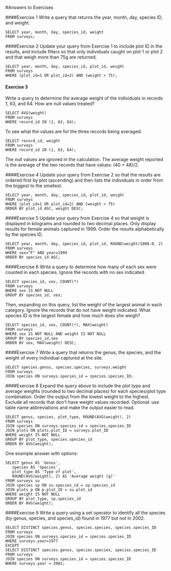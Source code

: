 #Answers to Exercises

####Exercise 1
Write a query that returns the year, month, day, species ID, and weight.

```
SELECT year, month, day, species_id, weight
FROM surveys;
```

####Exercise 2
Update your query from Exercise 1 to include plot ID in the results, and include filters so that only individuals caught on plot 1 or plot 2 and that weigh more than 75g are returned.

```
SELECT year, month, day, species_id, plot_id, weight  
FROM surveys 
WHERE (plot_id=1 OR plot_id=2) AND (weight > 75);
```

#### Exercise 3
Write a query to determine the average weight of the individuals in records 1, 63, and 64. How are null values treated? 

```
SELECT AVG(weight)
FROM surveys
WHERE record_id IN (1, 63, 64);
```

To see what the values are for the three records being averaged:

```
SELECT record_id, weight
FROM surveys
WHERE record_id IN (1, 63, 64);
```

The null values are ignored in the calculation. The average weight reported is the average of the two records that have values: (40 + 48)/2.

####Exercise 4
Update your query from Exercise 2 so that the results are ordered first by plot (ascending) and then lists the individuals in order from the biggest to the smallest.

```
SELECT year, month, day, species_id, plot_id, weight  
FROM surveys 
WHERE (plot_id=1 OR plot_id=2) AND (weight > 75)
ORDER BY plot_id ASC, weight DESC;
```

####Exercise 5
Update your query from Exercise 4 so that weight is displayed in kilograms and rounded to two decimal places. Only display results for female animals captured in 1999. Order the results alphabetically by the species ID.

```
SELECT year, month, day, species_id, plot_id, ROUND(weight/1000.0, 2)
FROM surveys
WHERE sex="F" AND year=1999
ORDER BY species_id ASC;
```

####Exercise 6
Write a query to determine how many of each sex were counted in each species. Ignore the records with no sex indicated.

```
SELECT species_id, sex, COUNT(*)
FROM surveys
WHERE sex IS NOT NULL
GROUP BY species_id, sex;
```

Then, expanding on this query, list the weight of the largest animal in each category. Ignore the records that do not have weight indicated. What species ID is the largest female and how much does she weigh?

```
SELECT species_id, sex, COUNT(*), MAX(weight)
FROM surveys
WHERE sex IS NOT NULL AND weight IS NOT NULL
GROUP BY species_id,sex
ORDER BY sex, MAX(weight) DESC;
```

####Exercise 7
Write a query that returns the genus, the species, and the weight of every individual captured at the site.

```
SELECT species.genus, species.species, surveys.weight
FROM surveys
JOIN species ON surveys.species_id = species.species_ID;
```

####Exercise 8
Expand the query above to include the plot type and average weights (rounded to two decimal places) for each species/plot type combination. Order the output from the lowest weight to the highest. Exclude all records that don't have weight values recorded. Optional: use table name abbreviations and make the output easier to read.

```
SELECT genus, species, plot_type, ROUND(AVG(weight), 2)
FROM surveys
JOIN species ON surveys.species_id = species.species_ID
JOIN plots ON plots.plot_ID = surveys.plot_ID
WHERE weight IS NOT NULL
GROUP BY plot_type, species.species_id
ORDER BY AVG(weight);
```
One example answer with options:

```
SELECT genus AS 'Genus', 
   species AS 'Species', 
   plot_type AS 'Type of plot', 
   ROUND(AVG(weight), 2) AS 'Average weight (g)'
FROM surveys su
JOIN species sp ON su.species_id = sp.species_id
JOIN plots p ON p.plot_ID = su.plot_id
WHERE weight IS NOT NULL
GROUP BY plot_type, sp.species_id
ORDER BY AVG(weight);
```

####Exercise 9
Write a query using a set operator to identify all the species (by genus, species, and species_id) found in 1977 but not in 2002. 

```
SELECT DISTINCT species.genus, species.species, species.species_ID
FROM surveys
JOIN species ON surveys.species_id = species.species_ID
WHERE surveys.year=1977
EXCEPT
SELECT DISTINCT species.genus, species.species, species.species_ID
FROM surveys
JOIN species ON surveys.species_id = species.species_ID
WHERE surveys.year = 2002;
```
